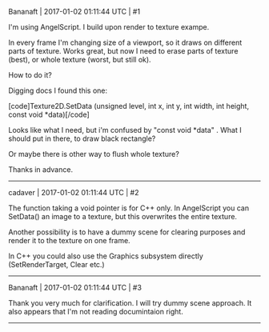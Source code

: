 Bananaft | 2017-01-02 01:11:44 UTC | #1

I'm using AngelScript. I build upon render to texture exampe.

In every frame I'm changing size of a viewport, so it draws on different parts of texture. Works great, but now I need to erase parts of texture (best), or whole texture (worst, but still ok).

How to do it?

Digging docs I found this one:

[code]Texture2D.SetData (unsigned level, int x, int y, int width, int height, const void *data)[/code]

Looks like what I need, but i'm confused by "const void *data" . What I should put in there, to draw black rectangle?

Or maybe there is other way to flush whole texture?

Thanks in advance.

-------------------------

cadaver | 2017-01-02 01:11:44 UTC | #2

The function taking a void pointer is for C++ only. In AngelScript you can SetData() an image to a texture, but this overwrites the entire texture.

Another possibility is to have a dummy scene for clearing purposes and render it to the texture on one frame.

In C++ you could also use the Graphics subsystem directly (SetRenderTarget, Clear etc.)

-------------------------

Bananaft | 2017-01-02 01:11:44 UTC | #3

Thank you very much for clarification. I will try dummy scene approach. It also appears that I'm not reading documintaion right.

-------------------------

